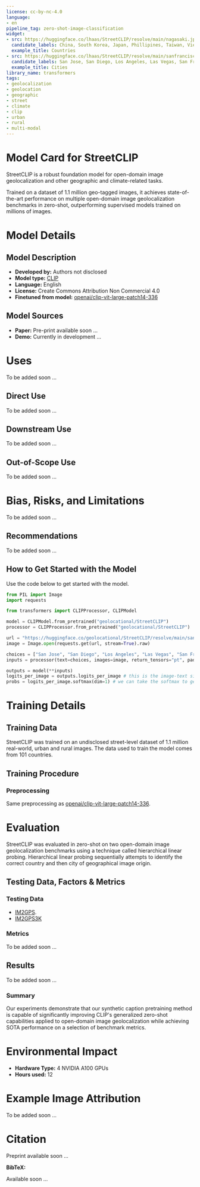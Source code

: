 ```yaml
---
license: cc-by-nc-4.0
language:
- en
pipeline_tag: zero-shot-image-classification
widget:
- src: https://huggingface.co/lhaas/StreetCLIP/resolve/main/nagasaki.jpg
  candidate_labels: China, South Korea, Japan, Phillipines, Taiwan, Vietnam, Cambodia 
  example_title: Countries
- src: https://huggingface.co/lhaas/StreetCLIP/resolve/main/sanfrancisco.jpeg
  candidate_labels: San Jose, San Diego, Los Angeles, Las Vegas, San Francisco, Seattle
  example_title: Cities
library_name: transformers
tags:
- geolocalization
- geolocation
- geographic
- street
- climate
- clip
- urban
- rural
- multi-modal
---
```

# Model Card for StreetCLIP

StreetCLIP is a robust foundation model for open-domain image geolocalization and other
geographic and climate-related tasks.

Trained on a dataset of 1.1 million geo-tagged images, it achieves state-of-the-art performance
on multiple open-domain image geolocalization benchmarks in zero-shot, outperforming supervised models
trained on millions of images.


# Model Details

## Model Description

<!-- Provide a longer summary of what this model is. -->


- **Developed by:** Authors not disclosed
- **Model type:** [CLIP](https://openai.com/blog/clip/)
- **Language:** English
- **License:** Create Commons Attribution Non Commercial 4.0
- **Finetuned from model:** [openai/clip-vit-large-patch14-336](https://huggingface.co/openai/clip-vit-large-patch14-336)

## Model Sources

- **Paper:** Pre-print available soon ...
- **Demo:** Currently in development ...

# Uses

To be added soon ...

## Direct Use

To be added soon ...

## Downstream Use

To be added soon ...

## Out-of-Scope Use

To be added soon ...

# Bias, Risks, and Limitations

To be added soon ...

## Recommendations

To be added soon ...

## How to Get Started with the Model

Use the code below to get started with the model.

```python
from PIL import Image
import requests

from transformers import CLIPProcessor, CLIPModel

model = CLIPModel.from_pretrained("geolocational/StreetCLIP")
processor = CLIPProcessor.from_pretrained("geolocational/StreetCLIP")

url = "https://huggingface.co/geolocational/StreetCLIP/resolve/main/sanfrancisco.jpeg"
image = Image.open(requests.get(url, stream=True).raw)

choices = ["San Jose", "San Diego", "Los Angeles", "Las Vegas", "San Francisco"]
inputs = processor(text=choices, images=image, return_tensors="pt", padding=True)

outputs = model(**inputs)
logits_per_image = outputs.logits_per_image # this is the image-text similarity score
probs = logits_per_image.softmax(dim=1) # we can take the softmax to get the label probabilities
```

# Training Details

## Training Data

StreetCLIP was trained on an undisclosed street-level dataset of 1.1 million real-world,
urban and rural images. The data used to train the model comes from 101 countries.

## Training Procedure

### Preprocessing

Same preprocessing as [openai/clip-vit-large-patch14-336](https://huggingface.co/openai/clip-vit-large-patch14-336).

# Evaluation

StreetCLIP was evaluated in zero-shot on two open-domain image geolocalization benchmarks using a
technique called hierarchical linear probing. Hierarchical linear probing sequentially attempts to
identify the correct country and then city of geographical image origin.

## Testing Data, Factors & Metrics

### Testing Data

* [IM2GPS](http://graphics.cs.cmu.edu/projects/im2gps/).
* [IM2GPS3K](https://github.com/lugiavn/revisiting-im2gps)

### Metrics

To be added soon ...

## Results

To be added soon ...

### Summary

Our experiments demonstrate that our synthetic caption pretraining method is capable of significantly
improving CLIP's generalized zero-shot capabilities applied to open-domain image geolocalization while
achieving SOTA performance on a selection of benchmark metrics.

# Environmental Impact

- **Hardware Type:** 4 NVIDIA A100 GPUs
- **Hours used:** 12

# Example Image Attribution

To be added soon ...

# Citation

Preprint available soon ...

**BibTeX:**

Available soon ...
